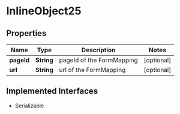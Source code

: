 

# InlineObject25

## Properties

Name | Type | Description | Notes
------------ | ------------- | ------------- | -------------
**pageId** | **String** | pageId of the FormMapping |  [optional]
**url** | **String** | url of the FormMapping |  [optional]


## Implemented Interfaces

* Serializable


